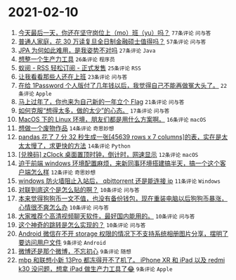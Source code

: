 # 2021-02-10

1. [今天最后一天，你还在坚守岗位上（mo）班（yu）吗？](https://www.v2ex.com/t/752755) `77条评论` `问与答`
1. [普通人家庭，花 30 万读复旦全日制金融硕士值得吗？](https://www.v2ex.com/t/752766) `57条评论` `问与答`
1. [JPA 为何如此难用，是我姿势不对吗](https://www.v2ex.com/t/752786) `27条评论` `Java`
1. [想整一个生产力工具](https://www.v2ex.com/t/752785) `26条评论` `程序员`
1. [蚁阅 - RSS 轻松订阅 - 正式发售](https://www.v2ex.com/t/752795) `25条评论` `RSS`
1. [让我看看那些人还在上班](https://www.v2ex.com/t/752770) `23条评论` `问与答`
1. [在给 1Password 个人版付了几年钱以后，我觉得自己不能再做冤大头了。](https://www.v2ex.com/t/752805) `22条评论` `Apple`
1. [马上过年了，你也来为自己新的一年立个 Flag](https://www.v2ex.com/t/752771) `21条评论` `问与答`
1. [如何克服“想得太多，做的太少”的心态。](https://www.v2ex.com/t/752801) `17条评论` `问与答`
1. [MacOS 下的 Linux 环境，朋友们都是用什么方案啊。](https://www.v2ex.com/t/752760) `16条评论` `macOS`
1. [想做一个废物作品](https://www.v2ex.com/t/752798) `14条评论` `奇思妙想`
1. [pandas 花了 7 分 32 秒生成一张[45639 rows x 7 columns]的表，实在是太太太慢了，求更快的方法](https://www.v2ex.com/t/752784) `14条评论` `Python`
1. [[兑换码] zClock 桌面置顶时钟，倒计时，网速显示](https://www.v2ex.com/t/752792) `12条评论` `macOS`
1. [迫于前端 windows 环境配置麻烦，来新同事环境搭建搞半天，搞一个这个客户端怎么样](https://www.v2ex.com/t/752768) `12条评论` `奇思妙想`
1. [windows 防火墙阻止入站后， qbittorrent 还是能连接 ip](https://www.v2ex.com/t/752765) `11条评论` `Windows`
1. [对联到底这个是怎么贴的啊？](https://www.v2ex.com/t/752825) `10条评论` `问与答`
1. [本来觉得狗狗币一文不值，也没有备份钱包，现在重装电脑以后狗狗币暴涨，心情很不爽怎么办](https://www.v2ex.com/t/752822) `10条评论` `问与答`
1. [大家推荐个高清视频聊天软件，最好国内能用的。](https://www.v2ex.com/t/752776) `10条评论` `问与答`
1. [这个神奇的跳转是怎么实现的？](https://www.v2ex.com/t/752775) `10条评论` `问与答`
1. [Android 微信在不开 storage 权限的情况下不支持系统相册图片分享，摆明了要访问用户文件](https://www.v2ex.com/t/752799) `9条评论` `Android`
1. [微博还是那个微博，不忘初心](https://www.v2ex.com/t/752788) `9条评论` `随想`
1. [mbp 和联想小新 13Pro 都冻得开不了机了。 iPhone XR 和 iPad 以及 redmi k30 没问题，想拿 iPad 做生产力工具了😂](https://www.v2ex.com/t/752756) `9条评论` `Apple`
